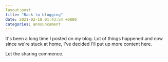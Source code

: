```yaml
---
layout:post
title: "Back to blogging"
date: 2021-02-18 01:43:54 +0800
categories: announcement
---
```

It's been a long time I posted on my blog. Lot of things happened and now since we're stuck at home, I've decided I'll put up more content here.

Let the sharing commence.